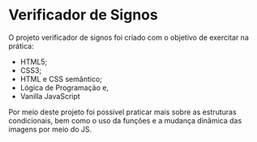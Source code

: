 # Verificador de Signos
O projeto verificador de signos foi criado com o objetivo de exercitar na prática:
- HTML5;
- CSS3;
- HTML e CSS semântico;
- Lógica de Programação e,
- Vanilla JavaScript

Por meio deste projeto foi possível praticar mais sobre as estruturas condicionais, bem como o uso da funções e a mudança dinâmica das imagens por meio do JS.

